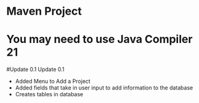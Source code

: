 # Maven Project
 
# You may need to use Java Compiler 21

#Update 0.1
Update 0.1
- Added Menu to Add a Project
- Added fields that take in user input to add information to the database
- Creates tables in database
